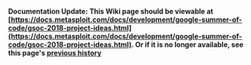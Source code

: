 <!-- Maintainers:  Please do not modify this file directly, create a pull request instead -->

**Documentation Update: This Wiki page should be viewable at [https://docs.metasploit.com/docs/development/google-summer-of-code/gsoc-2018-project-ideas.html](https://docs.metasploit.com/docs/development/google-summer-of-code/gsoc-2018-project-ideas.html). Or if it is no longer available, see this page's [previous history](./_history)**

